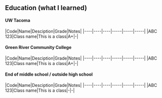 ## Education (what I learned)

#### UW Tacoma
|Code|Name|Desciption|Grade|Notes|
|----|----|----|-----|-----|-----|
|ABC 123|Class name|This is a class|A+|-|

#### Green River Community College
|Code|Name|Desciption|Grade|Notes|
|----|----|----|-----|-----|-----|
|ABC 123|Class name|This is a class|A+|-|

#### End of middle school / outside high school
|Code|Name|Desciption|Grade|Notes|
|----|----|----|-----|-----|-----|
|ABC 123|Class name|This is a class|-|-|